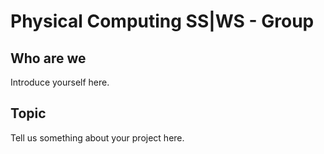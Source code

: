 # Physical Computing SS|WS <YY> - Group <X>

## Who are we

Introduce yourself here.

## Topic

Tell us something about your project here.
